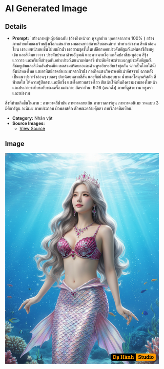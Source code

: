 # AI Generated Image

## Details
- **Prompt:** `สร้างภาพผู้หญิงต้นฉบับ (อ้างอิงหน้าตา หูจมูกปาก บุคคลจากภาพ 100% )
สร้างภาพถ่ายเต็มของเจ้าหญิงเงือกแสนสวย ผมลอนยาวสลวยสีบลอนด์เทา ท่าทางสง่างาม สีหน้าอ่อนโยน เธอเงยหน้ามองขึ้นไปบนผิวน้ำ เธอสวมชุดชั้นในเปลือกหอยประดับอัญมณีแฟนตาซีสีชมพูเข้ม และสีเงินแวววาว ประดับประดาด้วยอัญมณี และหางนางเงือกเกล็ดปลาสีชมพูอ่อน สีรุ้งแวววาว และครีบที่เข้าชุดกันอย่างประณีตแนวแฟนตาซี ประดับศีรษะด้วยมงกุฎประดับอัญมณีสีชมพูเข้มและสีเงินอันประณีต เธอสวมสร้อยคอและต่างหูระยิบระยับเข้าชุดกัน ฉากเป็นโลกใต้น้ำอันน่าหลงใหล แสงอาทิตย์สาดส่องลงมาจากผิวน้ำ ก่อเกิดแสงเรืองรองอันน่าอัศจรรย์ ฉากหลังเป็นแนวปะการังอ่อนๆ เบลอๆ ปลาน้อยหลากสีสัน และพืชน้ำอันบอบบาง น้ำทะเลใสดุจคริสตัล สีฟ้าสดใส ให้ความรู้สึกสงบและลึกซึ้ง แสงโดยรวมสว่างไสว ขับเน้นให้เห็นถึงความงามของใบหน้าและประกายระยิบระยับของเครื่องแต่งกาย
อัตราส่วน: 9:16 (แนวตั้ง) ภาพที่ดูสวยงาม หรูหรา และสง่างาม

สิ่งที่ห้ามเกิดขึ้นในภาพ :
ภาพวาดสีน้ำมัน ภาพวาดลายเส้น ภาพวาดการ์ตูน ภาพวาดอนิเมะ วาดแบบ 3 มิติการ์ตูน อะนิเมะ ภาพประกอบ ผิวพลาสติก ลักษณะคล้ายตุ๊กตา กายวิภาคบิดเบือน`
- **Category:** Nhân vật
- **Source Images:**
  - [View Source](https://raw.githubusercontent.com/lenzcomvth/Somethings/main/Models/Female/Female3.jpg)

## Image
![AI Generated Image](./image-2025-10-17T06-38-01-398Z-icd7j.png)
